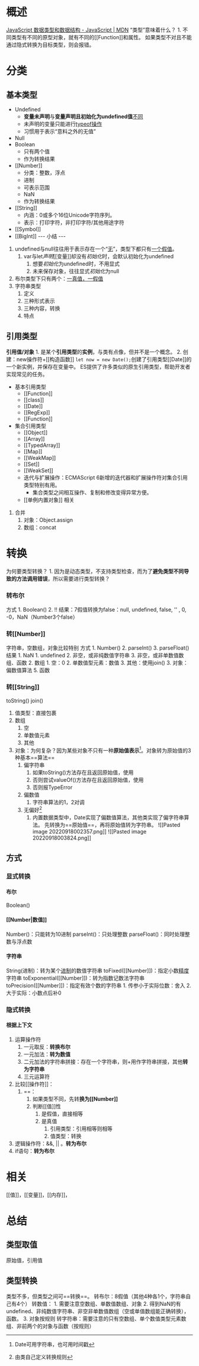 # 概述
[JavaScript 数据类型和数据结构 - JavaScript | MDN](https://developer.mozilla.org/zh-CN/docs/Web/JavaScript/Data_structures?spm=a21iq3.home.0.0.54b42764PcwehE)
“类型”意味着什么？
	1. 不同类型有不同的原型对象，就有不同的[[Function]]和属性。 如果类型不对且不能通过隐式转换为目标类型，则会报错。
# 分类
## 基本类型
- Undefined
	- **变量未声明**与**变量声明且初始化为undefined值**<u>不同</u> 
	- 未声明的变量只能进行<u>typeof操作</u> 
	- 习惯用于表示“意料之外的无值”
- Null
- Boolean
	- 只有两个值
	- 作为转换结果
- [[Number]] 
	- 分类：整数，浮点
	- 进制
	- 可表示范围
	- NaN
	- 作为转换结果
- [[String]] 
	- 内涵：0或多个16位Unicode字符序列。
	- 表示：打印字符，非打印字符/其他用途字符
- [[Symbol]] 
- [[BigInt]] 
--- 小结 ---
1. undefined与null往往用于表示存在一个“<u>无</u>”，类型下都只有<u>一个假值</u>。
	1. var与let*声明*[[变量]]却没有*初始化*时，会默认初始化为undefined
		1. 想要*初始化*为undefined时，不用显式
		2. 未来保存对象，往往显式*初始化*为null
2. 布尔类型下只有两个：<u>一真值，一假值</u>
3. 字符串类型
	1. 定义
	2. 三种形式表示
	3. 三种内容，转换
	4. 特点
## 引用类型
**引用值/对象**
	1. 是某个**引用类型**的**实例**，与类有点像，但并不是一个概念。
	2. 创建：new操作符+[[构造函数]] 
`let now = new Date();`创建了引用类型[[Date]]的一个新实例，并保存在变量中。
ES提供了许多类似的原生引用类型，帮助开发者实现常见的任务。
- 基本引用类型
	- [[Function]] 
	- [[class]] 
	- [[Date]] 
	- [[RegExp]] 
	- [[Function]] 
- 集合引用类型
	- [[Object]] 
	- [[Array]] 
	- [[TypedArray]] 
	- [[Map]] 
	- [[WeakMap]] 
	- [[Set]] 
	- [[WeakSet]] 
	- 迭代与扩展操作：ECMAScript 6新增的迭代器和扩展操作符对集合引用类型特别有用。
		- 集合类型之间相互操作、复制和修改变得异常方便。
	- [[单例内置对象]] 
相关
1. 合并
	1. 对象：Object.assign
	2. 数组：concat
# 转换
为何要类型转换？
	1. 因为是动态类型，不支持类型检查，而为了**避免类型不同导致的方法调用错误**，所以需要进行类型转换？
### 转布尔
方式
	1. Boolean()
	2. !!
结果：7假值转换为false：null, undefined, false, '' , 0, -0，NaN（Number3个false）
### 转[[Number]] 
字符串，空数组，对象比较特别
方式
	1. Number()
	2. parseInt()
	3. parseFloat()
结果
	1. NaN
		1. undefined
		2. 非空，或非纯数值字符串
		3. 非空，或非单数值数组、函数
	2. 数组
		1. 空：0
		2. 单数值型元素：数值
		3. 其他：使用join()
	3. 对象：偏数值算法
	5. 函数
### 转[[String]] 
toString()
join()
1. 值类型：直接包裹
2. 数组
	1. 空
	2. 单数值元素
	3. 其他
3. 对象：为何复杂？因为某些对象不只有一种**原始值表示**[^1]。对象转为原始值的3种基本==算法== 
	1. 偏字符串
		1. 如果toString()方法存在且返回原始值，使用
		2. 否则尝试valueOf()方法存在且返回原始值，使用
		3. 否则报TypeError
	2. 偏数值
		1. 字符串算法的1，2对调
	3. 无偏好[^2] 
		1. 内置数据类型中，Date实现了偏数值算法，其他类实现了偏字符串算法。
先转换为==原始值==，再将原始值转为字符串。
![[Pasted image 20220918002357.png]]
![[Pasted image 20220918003824.png]]
## 方式
### 显式转换
#### 布尔
Boolean()
#### [[Number|数值]] 
Number()：只能转为10进制
parseInt()：只处理整数
parseFloat()：同时处理整数与浮点数
#### 字符串
String(进制)：转为某个<u>进制</u>的数值字符串
toFixed([[Number]])：指定小数<u>精度</u>字符串
toExponential([[Number]])：转为指数记数法字符串
toPrecision([[Number]])：指定有效个数的字符串
	1. 传参小于实际位数：舍入
	2. 大于实际：小数点后补0
### 隐式转换
#### 根据上下文
1. 运算操作符
	1. 一元取反：**转换布尔** 
	2. 一元加法：**转为数值** 
	3. 二元加法的字符串拼接：存在一个字符串，则+用作字符串拼接，其他**转为字符串** 
	4. 三元运算符
2. 比较[[操作符]]：
	1. \==：
		1. 如果类型不同，先转**换为[[Number]]** 
		2. 判断[[值]]性
			1. 是假值，直接相等
			2. 是真值
				1. 引用类型：引用相等则相等
				2. 值类型：转换
3. 逻辑操作符：&&, || 。**转为布尔** 
4. if语句：**转为布尔** 
# 相关
[[值]]，[[变量]]，[[内存]]，
# 总结
## 类型取值
原始值，引用值
## 类型转换
类型不多，但类型之间可==转换==。
转布尔：8假值（其他4种各1个，字符串自己有4个）
转数值：
	1. 需要注意空数组、单数值数组、对象
	2. 得到NaN的有undefined、非纯数值字符串、非空非单数值数组（空或单值数组能正确转换），函数。
	3. 对象按规则
转字符串：需要注意的只有空数组、单个数值类型元素数组、非前两个的对象与函数（按规则）

[^1]: Date可用字符串，也可用时间戳
[^2]: 由类自己定义转换规则